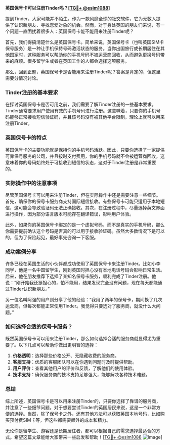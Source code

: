 **英国保号卡可以注册Tinder吗？[[TG💪+ @esim1088](https://t.me/s/esim1088)]**

提到Tinder，大家可能并不陌生。作为一款风靡全球的社交软件，它为无数人提供了认识新朋友、寻找恋爱对象的机会。然而，对于身处英国的朋友们来说，有一个问题一直困扰着很多人：英国保号卡能不能用来注册Tinder呢？

首先，我们得搞清楚什么是英国保号卡。简单来说，英国保号卡（也叫英国SIM卡保号服务）是一种让手机保持号码激活状态的服务。当你出国旅行或长期居住在其他国家时，这种服务可以帮助你的手机号码不被运营商回收，从而避免更换号码带来的麻烦。很多留学生或者在英国工作的人都会选择这项服务。

那么，回到正题，英国保号卡是否能用来注册Tinder呢？答案是肯定的，但这里需要分情况讨论。

### Tinder注册的基本要求

在探讨英国保号卡是否可用之前，我们需要了解Tinder注册的一些基本要求。Tinder通常要求用户使用有效的手机号码进行注册。这意味着，只要你的手机号码能够正常接收短信验证码，并且该号码没有被其他平台限制，理论上就可以用来注册Tinder。

### 英国保号卡的特点

英国保号卡的主要功能就是保持你的手机号码活跃。因此，只要你选择了一家提供可靠保号服务的公司，并且按时支付费用，你的手机号码就不会被运营商回收。这意味着你的号码始终处于可接收到短信的状态，这对于Tinder注册是非常重要的。

### 实际操作中的注意事项

尽管英国保号卡可以用来注册Tinder，但在实际操作中还是需要注意一些细节。首先，确保你的保号卡服务商支持国际短信接收。有些保号卡可能只适用于本地短信，这可能会导致验证码无法正确接收。其次，在注册过程中，尽量选择英文界面进行操作，因为部分语言版本可能存在翻译错误，影响用户体验。

此外，如果你的英国保号卡绑定的是一个虚拟号码，而不是真实的手机号码，那么你需要提前确认这个号码是否真的可以用于接收验证码。虽然大多数情况下是可以的，但为了保险起见，最好事先咨询一下客服。

### 成功案例分享

许多已经在英国生活的小伙伴都成功使用了英国保号卡来注册Tinder。比如小李同学，他是一名中国留学生，刚到英国时担心没有本地电话号码会影响日常生活。后来，他在朋友推荐下选择了某知名保号卡服务，顺利完成了Tinder注册。他说：“刚开始我还挺担心的，怕不能用，结果发现完全没有问题，现在每天都能通过Tinder认识新朋友。”

另一位名叫阿强的用户则分享了他的经验：“我用了两年的保号卡，期间换了几次运营商，但每次都能正常使用Tinder。我觉得只要选对了服务商，就没什么大问题。”

### 如何选择合适的保号卡服务？

既然英国保号卡可以用来注册Tinder，那么如何选择合适的服务商就显得尤为重要了。以下几点可以帮助你做出更明智的选择：

1. **价格透明**：选择那些价格公开、无隐藏收费的服务商。
2. **客服支持**：优质的客服团队可以在你遇到问题时及时提供帮助。
3. **用户评价**：查看其他用户的评价和反馈，了解他们的使用体验。
4. **技术支持**：确保服务商的技术支持足够强大，能够解决各种技术难题。

### 总结

综上所述，英国保号卡是可以用来注册Tinder的，只要你选择了靠谱的服务商，并注意了一些细节问题。对于想要尝试Tinder的英国居民来说，这是一个非常方便的选择。当然，除了保号卡之外，还有其他方法可以获取英国本地号码，比如购买预付费SIM卡等，但这些都需要额外的成本和精力。

无论你是留学生、游客还是长期居住者，都可以根据自己的需求选择最适合的方式。希望这篇文章能给大家带来一些启发和帮助！[[TG💪+ @esim1088](https://t.me/s/esim1088) ![Image](https://i.postimg.cc/4NQfJmqS/Snipaste-2025-05-13-00-14-12.png)]